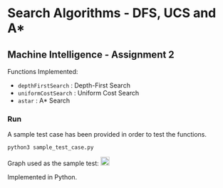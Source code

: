 # Search Algorithms - DFS, UCS and A*
## Machine Intelligence - Assignment 2

Functions Implemented:
- ```depthFirstSearch``` : Depth-First Search
- ```uniformCostSearch``` : Uniform Cost Search
- ```astar``` : A* Search

### Run
A sample test case has been provided in order to test the functions.
    
```python3 sample_test_case.py```

Graph used as the sample test:
<img src="sample_graph.png" alt="drawing" style="width:20px; height:20px"/>

Implemented in Python.
